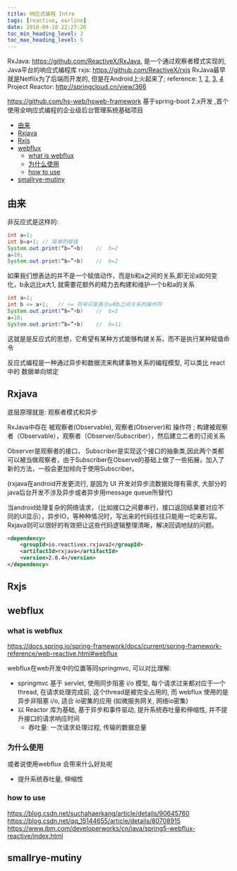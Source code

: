 ```yaml
---
title: 响应式编程 Intro
tags: [reactive, ourline]
date: 2018-09-10 22:27:26
toc_min_heading_level: 2
toc_max_heading_level: 5
---
```


RxJava: https://github.com/ReactiveX/RxJava, 是一个通过观察者模式实现的, Java平台的响应式编程库
rxjs: https://github.com/ReactiveX/rxjs
RxJava最早就是Netflix为了后端而开发的, 但是在Android上火起来了;
reference: [1](http://wiki.jikexueyuan.com/project/android-weekly/issue-145/introduction-to-RP.html), [2](https://zhuanlan.zhihu.com/p/27678951), [3](https://zhuanlan.zhihu.com/p/23584382), [4](https://zhuanlan.zhihu.com/p/20380883)
Project Reactor: http://springcloud.cn/view/366

https://github.com/hs-web/hsweb-framework 基于spring-boot 2.x开发 ,首个使用全响应式编程的企业级后台管理系统基础项目
<!--more-->

- [由来](#由来)
- [Rxjava](#rxjava)
- [Rxjs](#rxjs)
- [webflux](#webflux)
    - [what is webflux](#what-is-webflux)
    - [为什么使用](#为什么使用)
    - [how to use](#how-to-use)
- [smallrye-mutiny](#smallrye-mutiny)



## 由来

非反应式是这样的:

```java
int a=1;
int b=a+1; // 简单的赋值
System.out.print(“b=”+b)    //  b=2
a=10;
System.out.print(“b=”+b)    //  b=2

```

如果我们想表达的并不是一个赋值动作，而是b和a之间的关系,即无论a如何变化，b永远比a大1, 就需要花额外的精力去构建和维护一个b和a的关系

```java
int a=1;
int b <= a+1;   // <= 符号只是表示a和b之间关系的操作符
System.out.print(“b=”+b)    //  b=2
a=10;
System.out.print(“b=”+b)    //  b=11
```

这就是是反应式的思想，它希望有某种方式能够构建关系，而不是执行某种赋值命令

反应式编程是一种通过异步和数据流来构建事物关系的编程模型, 可以类比 react 中的 数据单向绑定

## Rxjava

 底层原理就是: 观察者模式和异步

RxJava中存在 被观察者(Observable), 观察者(Observer)和 操作符 ; 构建被观察者（Observable），观察者（Observer/Subscriber），然后建立二者的订阅关系

Observer是观察者的接口， Subscriber是实现这个接口的抽象类,因此两个类都可以被当做观察者，由于Subscriber在Observe的基础上做了一些拓展，加入了新的方法，一般会更加倾向于使用Subscriber。

(rxjava在android开发更流行, 是因为 UI 开发对异步流数据处理有需求, 大部分的java后台开发不涉及异步或者异步用message queue所替代)

当android处理复杂的网络请求，（比如接口之间要串行，接口返回结果要对应不同的UI显示），异步IO，等种种情况时，写出来的代码往往只能用一坨来形容。Rxjava则可以很好的有效把让这些代码逻辑整理清晰，解决回调地狱的问题。

```xml
<dependency>
    <groupId>io.reactivex.rxjava2</groupId>
    <artifactId>rxjava</artifactId>
    <version>2.0.4</version>
</dependency>
```

## Rxjs


## webflux

### what is webflux

https://docs.spring.io/spring-framework/docs/current/spring-framework-reference/web-reactive.html#webflux

webflux在web开发中的位置等同springmvc, 可以对比理解:

- springmvc 基于 servlet, 使用同步阻塞 i/o 模型, 每个请求过来都对应于一个thread, 在请求处理完成前, 这个thread是被完全占用的, 而 webflux 使用的是异步非阻塞 i/o, 适合 io密集的应用 (如微服务网关, 网络io密集)
- 以 Reactor 库为基础, 基于异步和事件驱动, 提升系统吞吐量和伸缩性, 并不提升接口的请求响应时间
  - 吞吐量: 一次请求处理过程, 传输的数据总量

### 为什么使用

或者说使用webflux 会带来什么好处呢

- 提升系统吞吐量, 伸缩性


### how to use

https://blog.csdn.net/suchahaerkang/article/details/90645760
https://blog.csdn.net/qq_15144655/article/details/80708915
https://www.ibm.com/developerworks/cn/java/spring5-webflux-reactive/index.html


## smallrye-mutiny

